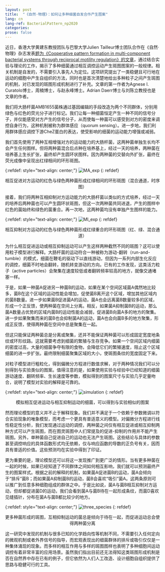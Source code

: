 ```yaml
---
layout: post
title:  "《自然·物理》：如何让多种细菌自发合作产生图案"
lang: cn
lang-ref: BacterialPattern_np2020
categories: 
prose: false
---
```


近日，香港大学黄建东教授团队与巴黎大学Julien Tailleur博士团队合作在《自然·物理》杂志发表[题为《Cooperative pattern formation in multi-component bacterial systems through reciprocal motility regulation》的文章](https://doi.org/10.1038/s41567-020-0964-z)，通过结合实验与理论的工作，揭示了多种细菌通过相互调控运动产生斑图图案的一般规律。相关机制是自发的，不需要引入事先人为定位。这项研究提出了一类稳健且可行地在运动的细胞中产生自组织的方法，同时也是首次清楚地给出多种粒子之间产生斑图的机制，对已发现的斑图形成机制进行了补充。文章的第一作者为Agnese I. Curatolo博士，周楠博士，与赵永峰博士。Adrian Daerr博士与刘陈立教授也是文章的作者。

我们将大肠杆菌AMB1655菌株通过基因编辑的手段改造为两个不同群体，分别用绿色与红色的荧光分子进行标记。我们让每一种细菌恒定产生一种不同的信号分子，并仅能感受对方产生的信号分子，从而使每一种菌可以感受到对方的密度来调控自身行为，这种机制被称为群体感应（quorum sensing）。进一步地，我们利用群体感应调控下游CheZ蛋白的表达，使受影响的细菌的运动能力增强或减弱。

我们首先使用了两种互相增强对方的运动能力的大肠杆菌，这两种菌单独生长均不会产生任何图样。但将两种菌混合后点种在培养基上，经过一天的培养，两种菌在培养基上生长扩张，最终却产生圆环状图样。因为两种菌的交替向外扩张，最终在荧光成像中呈现出红绿相间的环形斑图。

{:refdef: style="text-align: center;"}
![MA_exp]({{site.url}}/assets/MA_pattern_exp.png)
{: refdef}
<p style="text-align: center;">相互促进对方运动的红色与绿色两种菌形成红绿相间的环形斑图（混合通道，时序图）</p>

接着，我们将两种互相抑制对方运动能力的大肠杆菌以类似的方式培养，经过一天的培养后两种菌也可以产生圆环状斑图，但这一次两种菌共同进退，产生的图样中红色的菌始终和绿色的菌重合。再一次地，这两种菌均没有单独产生图样的能力。

{:refdef: style="text-align: center;"}
![MI_exp]({{site.url}}/assets/Mutual_inhibitions_experiment.png)
{: refdef}
<p style="text-align: center;">相互抑制对方运动的红色与绿色两种菌形成红绿重合的环形斑图（红、绿、混合通道）</p>

为什么相互促进运动或相互抑制运动可以产生这样两种截然不同的斑图？这可以使用粒子模型进行解释。大肠杆菌的运动符合一种被称为游动-翻转（run-and-tumble）的模式，细菌在鞭毛的驱动下以直线游动，但因为一系列内部生化反应的调控，细菌不时地会翻转，随机转变游动的方向。已有的工作发现，这类活力粒子（active particles）会聚集在速度较低或者翻转频率较高的地方，就像交通堵塞一样。

于是，如果一种菌A促进另一种菌B的运动，如果在某个空间区域菌A偶然地比较多，菌B在这个区域的运动性能会增加，促使菌B离开这个区域，增加其他区域内的菌B数量。进一步如果菌B促进菌A的运动，菌A也会远离菌B数量较多的区域，形成一个正反馈，使两种菌在空间上分离。相反，如果菌A抑制菌B的运动，那么菌A数量占优势的区域内菌B的运动性能会减弱，促进菌B向菌A多的地方的聚集。进一步如果聚集而来的菌B也会抑制菌A的运动，菌A也会向菌B多的地方聚集，形成正反馈，使得两种菌在空间中总是聚集在一起。

但这只能保证两种菌总是分离或聚集，还并不能保证两种菌可以形成固定宽度地条纹或环形纹路。这就需要考虑到细菌的繁殖与生存竞争。如果一个空间区域内细菌的密度过高，大量的细菌争夺有限的食物，会降低它们的繁殖速度，阻止这个区域细菌的进一步扩张。最终限制细菌聚集区域的大小，使斑图条纹的宽度固定下来。

对粒子模型进行粗粒化，得到偏微分方程进行数值求解，对于两种情况我们可以分别得到与实验类似的图案。值得注意的是，如果使用实验与经验中已经知道的细菌游动速度、翻转频率、生长速度等参数，模拟得到的图案尺寸与实验几乎定量吻合，说明了模型对实验的解释是可靠的。

{:refdef: style="text-align: center;"}
![simulation]({{site.url}}/assets/N2pattern_sim.png)
{: refdef}
<p style="text-align: center;">模拟相互促进运动与相互抑制运动的细菌，可以得到与实验相似的图案</p>

然而理论模型的意义并不止于解释现象。我们并不满足于一个依赖于参数微调以符合实验现象的唯象模型，而考虑一个更具有普适意义的模型。对偏微分方程进行线性稳定性分析，我们发现通过运动的调控，两种菌之间仅有相互促进或相互抑制两种方式可以产生斑图，而在图灵斑图中人们常提及的促进-抑制的作用并不能产生斑图。另外，单种菌自己促进自己的运动也无法产生斑图。这些结论与具体的参数甚至调控响应的具体函数形式均无依赖，仅与响应函数的导数的正负号有关，因而具有普适的价值。这些预测均在实验中得到了印证。

更为重要的是，理论模型还可以将这一发现推广到更广泛的情形。当有更多种菌在一起的时候，如果已经知道了不同群体之间如何相互影响，我们就可以预测最终产生的图案样式。根据之前的解释的机制，如果菌A促进菌B的运动，菌A会倾向于“排斥”菌B；而如果菌A抑制菌B的运动，菌B会喜欢“吸引”菌A。这两条原则可以推广到任意多种细胞组成的群体之中。于是比如说，菌A与菌B相互抑制对方运动，但却都促进菌D的运动，我们会看到菌A与菌B待在一起形成条纹，而菌D喜欢见缝插针，分布在菌A与菌B都比较少的地方。

{:refdef: style="text-align: center;"}
![three_species]({{site.url}}/assets/3species_exp.png)
{: refdef}
<p style="text-align: center;">更多种菌形成的斑图，互相抑制运动的菌总是倾向于待在一起，而促进运动总会使得两种菌分离</p>

这一研究中发现的机制与很多已知的化学趋向性等机制不同，不需要引入任何定向的微观机制或者外界信号的指导，而宏观表现出的细菌群体的排斥或吸引仅仅是一种集体涌现的现象。而多样的相互作用与多样的斑图图样也表明了多种细胞间运动调控有着非常丰富的应用场景。虽然我们指出目前还无法得知这类斑图形成机制是否在自然界中存在已有的例子，但它依然为人们人工改造、设计细胞自组织提供了思路与稳健可行的工具。

